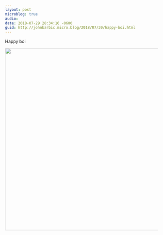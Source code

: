 ```yaml
---
layout: post
microblog: true
audio: 
date: 2018-07-29 20:34:16 -0600
guid: http://johnbarbic.micro.blog/2018/07/30/happy-boi.html
---
```

Happy boi

<img src="http://www.barbic.com/uploads/2018/50c8a78a9e.jpg" width="600" height="600" />
